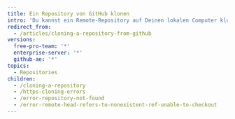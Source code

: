 ```yaml
---
title: Ein Repository von GitHub klonen
intro: 'Du kannst ein Remote-Repository auf Deinen lokalen Computer klonen. Wenn dabei Fehler auftreten, gibt es einige gängige Lösungen zur Fehlerbehebung.'
redirect_from:
  - /articles/cloning-a-repository-from-github
versions:
  free-pro-team: '*'
  enterprise-server: '*'
  github-ae: '*'
topics:
  - Repositories
children:
  - /cloning-a-repository
  - /https-cloning-errors
  - /error-repository-not-found
  - /error-remote-head-refers-to-nonexistent-ref-unable-to-checkout
---
```


